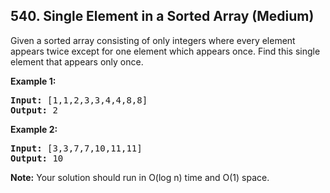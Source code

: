 <!--|This file generated by command(leetcode description); DO NOT EDIT.    |-->
<!--+----------------------------------------------------------------------+-->
<!--|@author    Openset <openset.wang@gmail.com>                           |-->
<!--|@link      https://github.com/openset                                 |-->
<!--|@home      https://github.com/openset/leetcode                        |-->
<!--+----------------------------------------------------------------------+-->

## 540. Single Element in a Sorted Array (Medium)

<p>
Given a sorted array consisting of only integers where every element appears twice except for one element which appears once. Find this single element that appears only once. 
</p>

<p><b>Example 1:</b><br />
<pre>
<b>Input:</b> [1,1,2,3,3,4,4,8,8]
<b>Output:</b> 2
</pre>
</p>

<p><b>Example 2:</b><br />
<pre>
<b>Input:</b> [3,3,7,7,10,11,11]
<b>Output:</b> 10
</pre>
</p>

<p><b>Note:</b>
Your solution should run in O(log n) time and O(1) space.
</p>
